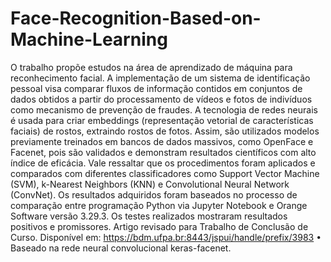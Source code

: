 # Face-Recognition-Based-on-Machine-Learning
O trabalho propõe estudos na área de aprendizado de máquina para reconhecimento facial. A implementação de um sistema de identificação pessoal visa comparar fluxos de informação contidos em conjuntos de dados obtidos a partir do processamento de vídeos e fotos de indivíduos como mecanismo de prevenção de fraudes. A tecnologia de redes neurais é usada para criar embeddings (representação vetorial de características faciais) de rostos, extraindo rostos de fotos. Assim, são utilizados modelos previamente treinados em bancos de dados massivos, como OpenFace e Facenet, pois são validados e demonstram resultados científicos com alto índice de eficácia. Vale ressaltar que os procedimentos foram aplicados e comparados com diferentes classificadores como Support Vector Machine (SVM), k-Nearest Neighbors (KNN) e Convolutional Neural Network (ConvNet). Os resultados adquiridos foram baseados no processo de comparação entre programação Python via Jupyter Notebook e Orange Software versão 3.29.3. Os testes realizados mostraram resultados positivos e promissores.
Artigo revisado para Trabalho de Conclusão de Curso. Disponível em: <https://bdm.ufpa.br:8443/jspui/handle/prefix/3983>
• Baseado na rede neural convolucional keras-facenet.
